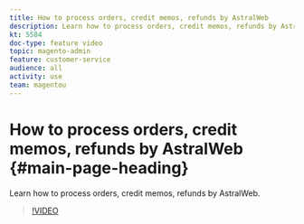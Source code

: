 ```yaml
---
title: How to process orders, credit memos, refunds by AstralWeb
description: Learn how to process orders, credit memos, refunds by AstralWeb.
kt: 5584
doc-type: feature video
topic: magento-admin
feature: customer-service
audience: all
activity: use
team: magentou
---
```


# How to process orders, credit memos, refunds by AstralWeb {#main-page-heading}

Learn how to process orders, credit memos, refunds by AstralWeb.

>[!VIDEO](https://video.tv.adobe.com/v/35739?quality=12&learn=on)
